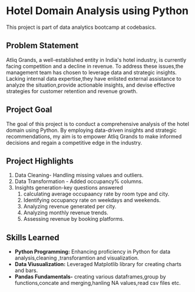 # Hotel Domain Analysis using Python
  This project is part of data analytics bootcamp at codebasics.
  
  ## Problem Statement

Atliq Grands, a well-established entity in India's hotel industry, is currently facing competition and a decline in revenue.  To address these issues,the management team has
chosen to leverage data and strategic insights. Lacking internal data expertise,they have enlisted external assistance to analyze the situation,provide actionable insights,
and devise effective strategies for customer retention and revenue growth.

## Project Goal

The goal of this project is to conduct a comprehensive analysis of the hotel domain using Python. By employing data-driven insights and strategic recommendations,
my  aim is to empower Atliq Grands to make informed decisions and regain a competitive edge in the industry.

## Project Highlights

1. Data Cleaning- Handling missing values and outliers.
2. Data Transformation - Added occupancy% columns.
3. Insights generation-key questions answered 
   1. calculating average  occupaancy rate by room type and city. 
   2. Identifying occupancy rate on weekdays and weekends.
   3. Analyzing  revenue generated per city.
   4. Analyzing monthly revenue trends.
   5. Assessing revenue by booking platforms.

## Skills Learned
- **Python Programming:** Enhancing proficiency in Python for data analysis,cleaning ,transforamtion and visualization.
- **Data Viusualization:** Leveraged Matplotlib library for creating charts and bars.
- **Pandas Fundamentals-** creating various dataframes,group by functions,concate and merging,hanling NA values,read csv files etc.
